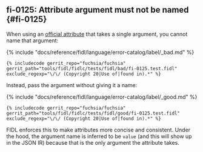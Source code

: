 ## fi-0125: Attribute argument must not be named {#fi-0125}

When using an [official attribute](/docs/reference/fidl/language/attributes.md)
that takes a single argument, you cannot name that argument:

{% include "docs/reference/fidl/language/error-catalog/label/_bad.md" %}

```fidl
{% includecode gerrit_repo="fuchsia/fuchsia" gerrit_path="tools/fidl/fidlc/tests/fidl/bad/fi-0125.test.fidl" exclude_regexp="\/\/ (Copyright 20|Use of|found in).*" %}
```

Instead, pass the argument without giving it a name:

{% include "docs/reference/fidl/language/error-catalog/label/_good.md" %}

```fidl
{% includecode gerrit_repo="fuchsia/fuchsia" gerrit_path="tools/fidl/fidlc/tests/fidl/good/fi-0125.test.fidl" exclude_regexp="\/\/ (Copyright 20|Use of|found in).*" %}
```

FIDL enforces this to make attributes more concise and consistent. Under the
hood, the argument name is inferred to be `value` (and this will show up in the
JSON IR) because that is the only argument the attribute takes.
